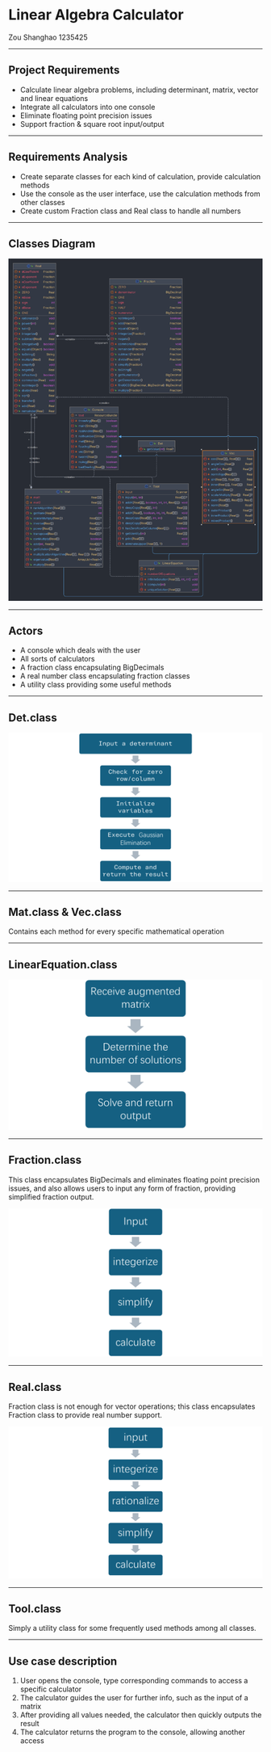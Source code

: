 # Linear Algebra Calculator

Zou Shanghao 1235425

---
## Project Requirements
- Calculate linear algebra problems, including determinant, matrix, vector and linear equations
- Integrate all calculators into one console
- Eliminate floating point precision issues
- Support fraction & square root input/output

---
## Requirements Analysis
- Create separate classes for each kind of calculation, provide calculation methods 
- Use the console as the user interface, use the calculation methods from other classes
- Create custom Fraction class and Real class to handle all numbers

---
## Classes Diagram
![Classes Diagram.png](Classes%20Diagram.png)

---
## Actors
- A console which deals with the user
- All sorts of calculators
- A fraction class encapsulating BigDecimals
- A real number class encapsulating fraction classes
- A utility class providing some useful methods

---
## Det.class

![Det Process.png](Det%20Process.png)

---
## Mat.class & Vec.class

Contains each method for every specific mathematical operation

---
## LinearEquation.class

![LinearEquation Process.png](LinearEquation%20Process.png)

---
## Fraction.class
This class encapsulates BigDecimals and eliminates floating point precision issues, 
and also allows users to input any form of fraction, providing simplified fraction output.

![Fraction Process.png](Fraction%20Process.png)

---
## Real.class
Fraction class is not enough for vector operations; 
this class encapsulates Fraction class to provide real number support.

![Real Process.png](Real%20Process.png)

---
## Tool.class
Simply a utility class for some frequently used methods among all classes.

---
## Use case description
1. User opens the console, type corresponding commands to access a specific calculator
2. The calculator guides the user for further info, such as the input of a matrix
3. After providing all values needed, the calculator then quickly outputs the result
4. The calculator returns the program to the console, allowing another access
